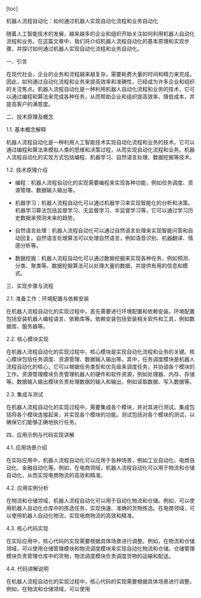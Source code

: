 
[toc]                    
                
                
机器人流程自动化：如何通过机器人实现自动化流程和业务自动化

随着人工智能技术的发展，越来越多的企业和组织开始关注如何利用机器人自动化流程和业务。在这篇文章中，我们将介绍机器人流程自动化的基本原理和实现步骤，并探讨如何通过机器人实现自动化流程和业务自动化。

一、引言

在现代社会，企业的业务和流程越来越复杂，需要耗费大量的时间和精力来完成。因此，如何通过自动化流程和业务来提高效率和准确性，已经成为许多企业和组织的关注焦点。机器人流程自动化是一种利用机器人自动化流程和业务的技术，它可以通过编程和算法来完成各种任务，从而帮助企业和组织提高效率、降低成本，并提高客户的满意度。

二、技术原理及概念

1.1. 基本概念解释

机器人流程自动化是一种利用人工智能技术实现自动化流程和业务的技术。它可以通过编程和算法来模拟人类的思维和决策过程，从而实现自动化流程和业务。机器人流程自动化的实现方式包括编程、机器学习、自然语言处理、数据挖掘等技术。

1.2. 技术原理介绍

- 编程：机器人流程自动化的实现需要编程来实现各种功能，例如任务调度、资源管理、数据输入输出等。

- 机器学习：机器人流程自动化可以通过机器学习来实现智能化的分析和决策。机器学习算法包括监督学习、无监督学习、半监督学习等，它可以通过学习历史数据来预测未来的趋势。

- 自然语言处理：机器人流程自动化可以通过自然语言处理来实现智能问答和自动回复。自然语言处理算法可以处理自然语言，例如语音识别、机器翻译、情感分析等。

- 数据挖掘：机器人流程自动化可以通过数据挖掘来实现各种任务，例如预测、分类、聚类等。数据挖掘算法可以处理大量的数据，并提供有用的信息和模式。

三、实现步骤与流程

2.1. 准备工作：环境配置与依赖安装

在机器人流程自动化的实现过程中，首先需要进行环境配置和依赖安装。环境配置包括安装机器人编程语言、依赖库等。依赖安装包括安装相关软件和工具，例如数据库、服务器等。

2.2. 核心模块实现

在机器人流程自动化的实现过程中，核心模块是实现自动化流程和业务的关键。核心模块包括任务调度、资源管理、数据输入输出等。其中，任务调度模块是机器人流程自动化的核心，它可以根据任务类型和优先级来调度任务，并协调各个模块的工作。资源管理模块负责管理机器人的硬件和软件资源，例如处理器、内存、存储等。数据输入输出模块负责处理数据的输入和输出，例如读取数据、写入数据等。

2.3. 集成与测试

在机器人流程自动化的实现过程中，需要集成各个模块，并对其进行测试。集成包括将各个模块连接起来，并实现各个模块的功能。测试包括对各个模块的测试，以确保它们能够正确地执行任务。

四、应用示例与代码实现讲解

4.1. 应用场景介绍

在实际应用中，机器人流程自动化可以应用于各种场景，例如工业自动化、电商自动化、金融自动化等。例如，在电商领域，机器人流程自动化可以用于物流和仓储自动化，从而实现电商物流的高效和精准。

4.2. 应用实例分析

在物流和仓储领域，机器人流程自动化可以用于自动化物流和仓储。例如，可以使用机器人自动化仓库中的拣选任务，实现快速、准确的货物拣选。在电商领域，可以使用机器人自动化物流，实现电商物流的高效和精准。

4.3. 核心代码实现

在实际应用中，核心代码的实现需要根据具体场景进行调整。例如，在物流和仓储领域，可以使用仓储管理模块和物流调度模块来实现自动化物流和仓储。仓储管理模块负责管理仓库中的货物，物流调度模块负责调度货物的运输和配送。

4.4. 代码讲解说明

在机器人流程自动化的实现过程中，核心代码的实现需要根据具体场景进行调整。例如，在物流和仓储领域，可以使用


